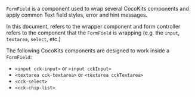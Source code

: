 `FormField` is a component used to wrap several CocoKits components and apply common Text field styles, error and hint messages.

In this document, refers to the wrapper component and form controller refers to the component that the `FormField` is wrapping (e.g. the `input`, `textarea`, `select`, etc.)

The following CocoKits components are designed to work inside a `FormField`:

- `<input cck-input>` or `<input cckInput>`
- `<textarea cck-textarea>` or `<textarea cckTextarea>`
- `<cck-select>`
- `<cck-chip-list>`
